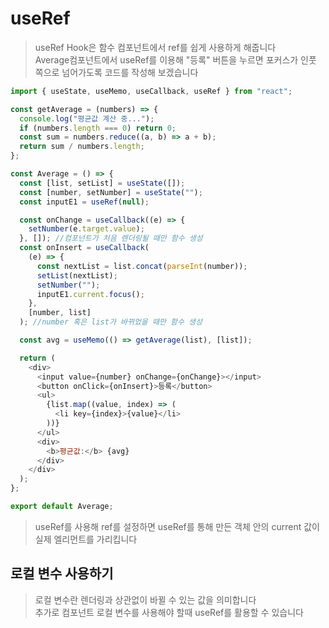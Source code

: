 # useRef
>useRef Hook은 함수 컴포넌트에서 ref를 쉽게 사용하게 해줍니다  
>Average컴포넌트에서 useRef를 이용해 "등록" 버튼을 누르면 포커스가 인풋 쪽으로 넘어가도록 코드를 작성해 보겠습니다
```javascript
import { useState, useMemo, useCallback, useRef } from "react";

const getAverage = (numbers) => {
  console.log("평균값 계산 중...");
  if (numbers.length === 0) return 0;
  const sum = numbers.reduce((a, b) => a + b);
  return sum / numbers.length;
};

const Average = () => {
  const [list, setList] = useState([]);
  const [number, setNumber] = useState("");
  const inputE1 = useRef(null);

  const onChange = useCallback((e) => {
    setNumber(e.target.value);
  }, []); //컴포넌트가 처음 렌더링될 때만 함수 생성
  const onInsert = useCallback(
    (e) => {
      const nextList = list.concat(parseInt(number));
      setList(nextList);
      setNumber("");
      inputE1.current.focus();
    },
    [number, list]
  ); //number 혹은 list가 바뀌었을 때만 함수 생성

  const avg = useMemo(() => getAverage(list), [list]);

  return (
    <div>
      <input value={number} onChange={onChange}></input>
      <button onClick={onInsert}>등록</button>
      <ul>
        {list.map((value, index) => (
          <li key={index}>{value}</li>
        ))}
      </ul>
      <div>
        <b>평균값:</b> {avg}
      </div>
    </div>
  );
};

export default Average;
```
>useRef를 사용해 ref를 설정하면 useRef를 통해 만든 객체 안의 current 값이 실제 엘리먼트를 가리킵니다  
## 로컬 변수 사용하기
>로컬 변수란 렌더링과 상관없이 바뀔 수 있는 값을 의미합니다  
>추가로 컴포넌트 로컬 변수를 사용해야 할때 useRef를 활용할 수 있습니다  
